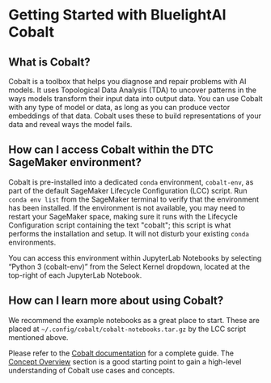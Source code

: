 # Getting Started with BluelightAI Cobalt

## What is Cobalt?

Cobalt is a toolbox that helps you diagnose and repair problems with AI models. It uses Topological Data Analysis (TDA) to uncover patterns in the ways models transform their input data into output data. You can use Cobalt with any type of model or data, as long as you can produce vector embeddings of that data. Cobalt uses these to build representations of your data and reveal ways the model fails.

## How can I access Cobalt within the DTC SageMaker environment?

Cobalt is pre-installed into a dedicated `conda` environment, `cobalt-env`, as part of the default SageMaker Lifecycle Configuration (LCC) script. Run `conda env list` from the SageMaker terminal to verify that the environment has been installed. If the environment is not available, you may need to restart your SageMaker space, making sure it runs with the Lifecycle Configuration script containing the text "cobalt"; this script is what performs the installation and setup. It will not disturb your existing `conda` environments.

You can access this environment within JupyterLab Notebooks by selecting “Python 3 (cobalt-env)” from the Select Kernel dropdown, located at the top-right of each JupyterLab Notebook.

## How can I learn more about using Cobalt?

We recommend the example notebooks as a great place to start. These are placed at `~/.config/cobalt/cobalt-notebooks.tar.gz` by the LCC script mentioned above.

Please refer to the [Cobalt documentation](https://docs.cobalt.bluelightai.com/index.html) for a complete guide. The [Concept Overview](https://docs.cobalt.bluelightai.com/concepts.html) section is a good starting point to gain a high-level understanding of Cobalt use cases and concepts.

